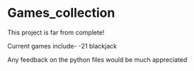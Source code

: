 # Games_collection
This project is far from complete!

Current games include-
-21 blackjack


Any feedback on the python files would be much appreciated
